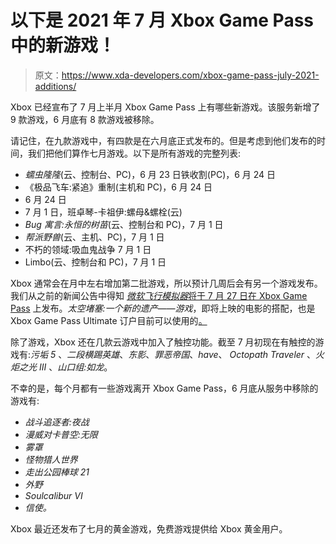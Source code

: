 # 以下是 2021 年 7 月 Xbox Game Pass 中的新游戏！

> 原文：<https://www.xda-developers.com/xbox-game-pass-july-2021-additions/>

Xbox 已经宣布了 7 月上半月 Xbox Game Pass 上有哪些新游戏。该服务新增了 9 款游戏，6 月底有 8 款游戏被移除。

请记住，在九款游戏中，有四款是在六月底正式发布的。但是考虑到他们发布的时间，我们把他们算作七月游戏。以下是所有游戏的完整列表:

*   *蠕虫隆隆*(云、控制台、PC)，6 月 23 日铁收割(PC)，6 月 24 日
*   《极品飞车:紧追》重制(主机和 PC)，6 月 24 日
*   6 月 24 日
*   7 月 1 日，班卓琴-卡祖伊:螺母&螺栓(云)
*   *Bug 寓言:永恒的树苗*(云、控制台和 PC)，7 月 1 日
*   *帮派野兽*(云、主机、PC)，7 月 1 日
*   不朽的领域:吸血鬼战争 7 月 1 日
*   Limbo(云、控制台和 PC)，7 月 1 日

Xbox 通常会在月中左右增加第二批游戏，所以预计几周后会有另一个游戏发布。我们从之前的新闻公告中得知 [*微软飞行模拟器*将于 7 月 27 日在 Xbox Game Pass](https://news.xbox.com/en-us/2021/06/13/microsoft-flight-simulator-lands-on-xbox-series-xs-and-with-xbox-game-pass-on-july-27/) 上发布。*太空堵塞:一个新的遗产——游戏*，即将上映的电影的搭配，也是 Xbox Game Pass Ultimate 订户目前可以使用的[。](https://news.xbox.com/en-us/2021/06/23/xbox-first-look-space-jam-a-new-legacy-the-game/)

除了游戏，Xbox 还在几款云游戏中加入了触控功能。截至 7 月初现在有触控的游戏有:*污垢 5* 、*二段横踢英雄*、*东影*、*罪恶帝国*、*have*、 *Octopath Traveler* 、*火炬之光 III* 、*山口组:如龙*。

不幸的是，每个月都有一些游戏离开 Xbox Game Pass，6 月底从服务中移除的游戏有:

*   *战斗追逐者:夜战*
*   *漫威对卡普空:无限*
*   *雾罩*
*   *怪物猎人世界*
*   *走出公园棒球 21*
*   *外野*
*   *Soulcalibur VI*
*   *信使。*

Xbox 最近还发布了七月的黄金游戏，免费游戏提供给 Xbox 黄金用户。